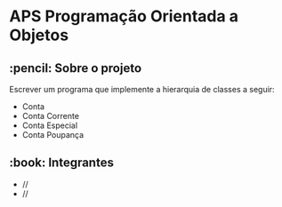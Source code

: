 # APS Programação Orientada a Objetos

 <h2>:pencil: Sobre o projeto</h2>
 <p>Escrever um programa que implemente a hierarquia de classes a seguir:</p>
   <ul>
    <li>Conta</li>
    <li>Conta Corrente</li>
    <li>Conta Especial</li>
    <li>Conta Poupança</li>
    </ul>
 
 <h2>:book: Integrantes </h2>
    <ul>
      <li> //</li>
      <li>//</li>
    </ul>
